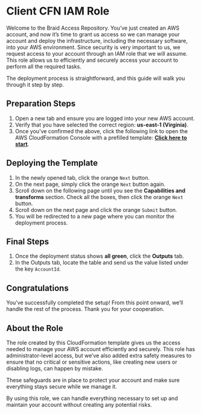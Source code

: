 # Client CFN IAM Role

Welcome to the Braid Access Repository. You’ve just created an AWS account, and now it’s time to grant us access so we can manage your account and deploy the infrastructure, including the necessary software, into your AWS environment. Since security is very important to us, we request access to your account through an IAM role that we will assume. This role allows us to efficiently and securely access your account to perform all the required tasks.

The deployment process is straightforward, and this guide will walk you through it step by step. 

## Preparation Steps

1. Open a new tab and ensure you are logged into your new AWS account.  
1. Verify that you have selected the correct region: **us-east-1 (Virginia)**.  
1. Once you’ve confirmed the above, click the following link to open the AWS CloudFormation Console with a prefilled template: **[Click here to start](#)**.  

## Deploying the Template

1. In the newly opened tab, click the orange `Next` button.  
1. On the next page, simply click the orange `Next` button again.  
1. Scroll down on the following page until you see the **Capabilities and transforms** section. Check all the boxes, then click the orange `Next` button.  
1. Scroll down on the next page and click the orange `Submit` button.  
1. You will be redirected to a new page where you can monitor the deployment process.  

## Final Steps

1. Once the deployment status shows **all green**, click the **Outputs** tab.  
1. In the Outputs tab, locate the table and send us the value listed under the key `AccountId`.  

## Congratulations

You’ve successfully completed the setup! From this point onward, we’ll handle the rest of the process. Thank you for your cooperation.

## About the Role

The role created by this CloudFormation template gives us the access needed to manage your AWS account efficiently and securely. This role has administrator-level access, but we’ve also added extra safety measures to ensure that no critical or sensitive actions, like creating new users or disabling logs, can happen by mistake.

These safeguards are in place to protect your account and make sure everything stays secure while we manage it.

By using this role, we can handle everything necessary to set up and maintain your account without creating any potential risks.